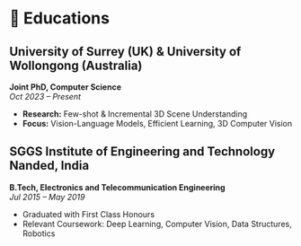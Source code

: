 # 📖 Educations

## University of Surrey (UK) & University of Wollongong (Australia)  
**Joint PhD, Computer Science**  
*Oct 2023 – Present*
- **Research:** Few-shot & Incremental 3D Scene Understanding  
- **Focus:** Vision-Language Models, Efficient Learning, 3D Computer Vision

## SGGS Institute of Engineering and Technology Nanded, India  
**B.Tech, Electronics and Telecommunication Engineering**  
*Jul 2015 – May 2019*  
- Graduated with First Class Honours  
- Relevant Coursework: Deep Learning, Computer Vision, Data Structures, Robotics  